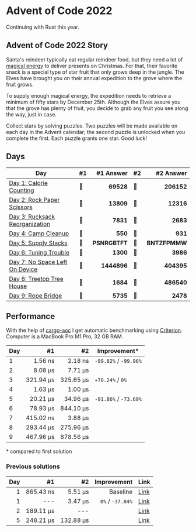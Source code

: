 # Advent of Code 2022

Continuing with Rust this year.

## Advent of Code 2022 Story

Santa's reindeer typically eat regular reindeer food, but they need a lot of [magical energy](https://adventofcode.com/2018/day/25) to deliver presents on Christmas. For that, their favorite snack is a special type of star fruit that only grows deep in the jungle. The Elves have brought you on their annual expedition to the grove where the fruit grows.

To supply enough magical energy, the expedition needs to retrieve a minimum of fifty stars by December 25th. Although the Elves assure you that the grove has plenty of fruit, you decide to grab any fruit you see along the way, just in case.

Collect stars by solving puzzles. Two puzzles will be made available on each day in the Advent calendar; the second puzzle is unlocked when you complete the first. Each puzzle grants one star. Good luck!

## Days

| Day                                                                                                              | #1  |     #1 Answer | #2  |     #2 Answer |
| ---------------------------------------------------------------------------------------------------------------- | --- | ------------: | --- | ------------: |
| [Day 1: Calorie Counting](https://github.com/believer/advent-of-code/blob/master/rust/2022/src/day_01.rs)        | 🌟  |     **69528** | 🌟  |    **206152** |
| [Day 2: Rock Paper Scissors](https://github.com/believer/advent-of-code/blob/master/rust/2022/src/day_02.rs)     | 🌟  |     **13809** | 🌟  |     **12316** |
| [Day 3: Rucksack Reorganization](https://github.com/believer/advent-of-code/blob/master/rust/2022/src/day_03.rs) | 🌟  |      **7831** | 🌟  |      **2683** |
| [Day 4: Camp Cleanup](https://github.com/believer/advent-of-code/blob/master/rust/2022/src/day_04.rs)            | 🌟  |       **550** | 🌟  |       **931** |
| [Day 5: Supply Stacks](https://github.com/believer/advent-of-code/blob/master/rust/2022/src/day_05.rs)           | 🌟  | **PSNRGBTFT** | 🌟  | **BNTZFPMMW** |
| [Day 6: Tuning Trouble](https://github.com/believer/advent-of-code/blob/master/rust/2022/src/day_06.rs)          | 🌟  |      **1300** | 🌟  |      **3986** |
| [Day 7: No Space Left On Device](https://github.com/believer/advent-of-code/blob/master/rust/2022/src/day_07.rs) | 🌟  |   **1444896** | 🌟  |    **404395** |
| [Day 8: Treetop Tree House](https://github.com/believer/advent-of-code/blob/master/rust/2022/src/day_08.rs)      | 🌟  |      **1684** | 🌟  |    **486540** |
| [Day 9: Rope Bridge](https://github.com/believer/advent-of-code/blob/master/rust/2022/src/day_09.rs)             | 🌟  |      **5735** | 🌟  |      **2478** |

## Performance

With the help of [cargo-aoc](https://github.com/gobanos/cargo-aoc) I get automatic benchmarking using [Criterion](https://github.com/bheisler/criterion.rs). Computer is a MacBook Pro M1 Pro, 32 GB RAM.

| Day |        #1 |        #2 | Improvement\*         |
| --- | --------: | --------: | --------------------- |
| 1   |   1.56 ns |   2.18 ns | `-99.82%` / `-99.96%` |
| 2   |   8.08 µs |   7.71 µs |                       |
| 3   | 321.94 µs | 325.65 µs | `+70.24%` / `0%`      |
| 4   |   1.63 µs |   1.00 µs |                       |
| 5   |  20.21 µs |  34.96 µs | `-91.86%` / `-73.69%` |
| 6   |  78.93 µs | 844.10 µs |                       |
| 7   | 415.02 ns |   3.88 µs |                       |
| 8   | 293.44 µs | 275.96 µs |                       |
| 9   | 467.96 µs | 878.56 µs |                       |

\* compared to first solution

### Previous solutions

| Day |        #1 |        #2 |      Improvement | Link                                                                                                                     |
| --: | --------: | --------: | ---------------: | ------------------------------------------------------------------------------------------------------------------------ |
|   1 | 865.43 ns |   5.51 µs |         Baseline | [Link](https://github.com/believer/advent-of-code/blob/5e1dbfdf07be5916d8d323360cf1f86767009ca2/rust/2022/src/day_01.rs) |
|   1 |       --- |   3.47 µs | `0%` / `-37.84%` | [Link](https://github.com/believer/advent-of-code/blob/1cf6a750e0e899c25e9cffbc433cc46087d5a3e8/rust/2022/src/day_01.rs) |
|   2 | 189.11 µs |       --- |                  | [Link](https://github.com/believer/advent-of-code/blob/240d950499b11b8b3d077cc6b1c4b00b9c442235/rust/2022/src/day_03.rs) |
|   5 | 248.21 µs | 132.88 µs |                  | [Link](https://github.com/believer/advent-of-code/blob/3ad0e790e383a7f558acae64faa5cb5ef73eef0f/rust/2022/src/day_05.rs) |
